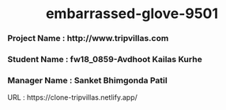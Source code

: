 <h1 align="center"> embarrassed-glove-9501</h1>
<h3> Project Name :  http://www.tripvillas.com</h3>
<h3> Student Name :  fw18_0859-Avdhoot Kailas Kurhe</h3>
<h3> Manager Name :  Sanket Bhimgonda Patil</h3>


<p>URL : https://clone-tripvillas.netlify.app/</p>

